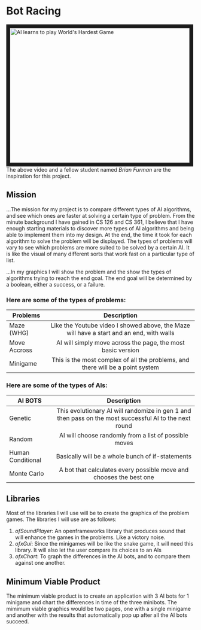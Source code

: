 # Bot Racing
<a href="http://www.youtube.com/watch?feature=player_embedded&v=Yo2SepcNyw4" target="_blank"><img src="http://img.youtube.com/vi/Yo2SepcNyw4/0.jpg" alt="AI learns to play World's Hardest Game" width="480" height="360" border="10" /></a>
<br />The above video and a fellow student named _Brian Furman_ are the inspiration for this project.
## Mission

...The mission for my project is to compare different types of AI algorithms, and see which ones are faster at solving a certain type of problem. From the minute background I have gained in CS 126 and CS 361, I believe that I have enough starting materials to discover more types of AI algorithms and being able to implement them into my design. At the end, the time it took for each algorithm to solve the problem will be displayed. The types of problems will vary to see which problems are more suited to be solved by a certain AI. It is like the visual of many different sorts that work fast on a particular type of list.

...In my graphics I will show the problem and the show the types of algorithms trying to reach the end goal. The end goal will be determined by a boolean, either a success, or a failure.

### Here are some of the types of problems:
| Problems      | Description                                                                                   |
| ------------- |:---------------------------------------------------------------------------------------------:|
| Maze (WHG)    | Like the Youtube video I showed above, the Maze will have a start and an end, with walls      |
| Move Accross  | AI will simply move across the page, the most basic version                                   |
| Minigame      | This is the most complex of all the problems, and there will be a point system                |

### Here are some of the types of AIs:
| AI BOTS          | Description                                                                                                |
| -----------------|:----------------------------------------------------------------------------------------------------------:|
| Genetic          | This evolutionary AI will randomize in gen 1 and then pass on the most successful AI to the next round     |
| Random           | AI will choose randomly from a list of possible moves                                                      |
| Human Conditional| Basically will be a whole bunch of if-statements                                                           |
| Monte Carlo      | A bot that calculates every possible move and chooses the best one                                         |

## Libraries
Most of the libraries I will use will be to create the graphics of the problem games. The libraries I will use are as follows:
1. *ofSoundPlayer*: An openframeworks library that produces sound that will enhance the games in the problems. Like a victory noise.
2. *ofxGui*: Since the minigames will be like the snake game, it will need this library. It will also let the user compare its choices to an AIs
3. *ofxChart*: To graph the differences in the AI bots, and to compare them against one another.

## Minimum Viable Product
The minimum viable product is to create an application with 3 AI bots for 1 minigame and chart the differences in time of the three minibots.
The mimimum viable graphics would be two pages, one with a single minigame and another with the results that automatically pop up after all the AI bots succeed.
